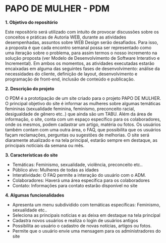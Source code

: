 
<h1>PAPO DE MULHER - PDM</h1>





**1. Objetivo do repositório**

Este repositório será utilizado com intuito de provocar discussões sobre os conceitos e práticas de Autoria WEB, durante as atividades desempenhadas, assuntos sobre WEB Design serão desafiados. Para isso, a proposta é que cada encontro semanal possa ser representado como uma iteração sobre o problema, para assim termos o nosso incremento na solução proposta (ver Modelo de Desenvolvimento de Software Interativo e Incremental). Em ambos os momentos, as atividades executadas estarão encaixadas em alguma das seguintes fases de desenvolvimento: análise da necessidades do cliente, definição de layout, desenvolvimento e programação de front-end, inclusão de conteúdo e publicação.

**2. Descrição do projeto**

O PDM é a prototipação de um site criado para o projeto PAPO DE MULHER. O principal objetivo do site é informar as mulheres sobre algumas temáticas femininas (sexualidade feminina, feminismo, preconceito racial, desigualdade de gênero etc..) que ainda são um TABU. Além da área de informação, o site, conta com um espaço específico para os colaboradores, onde os mesmos, podem cadastrar um artigo, matéria ou fotos. Os usuários também contam com uma outra área, o FAQ, que possibilita que os usuários façam reclamações, perguntas ou sugestões de melhorias. O site será diaramente atualizado e na tela principal, estarão sempre em destaque, as principais notíciais da semana ou mês. 

**3. Características do site**

- Temáticas: Feminismo, sexualidade, violência, preconceito etc.. 
- Público alvo: Mulheres de todas as idades 
- Interatividade: O FAQ permite a interação do usuário com o ADM.
- Colaboradores: Haverá uma área específica para os colaboradores
- Contato: Informações para contato estarão disponível no site 

**4. Algumas funcionalidades**

- Apresenta um menu subdividido com temáticas específicas: Feminismo, sexualidade etc..
- Seleciona as principais noticias e as deixa em destaque na tela principal
- Cadastra novos usuários e realiza o login de usuários antigos 
- Possibilita ao usuário o cadastro de novas notícias, artigos ou fotos.
- Permite que o usuário envie uma mensagem para os administradores do site



